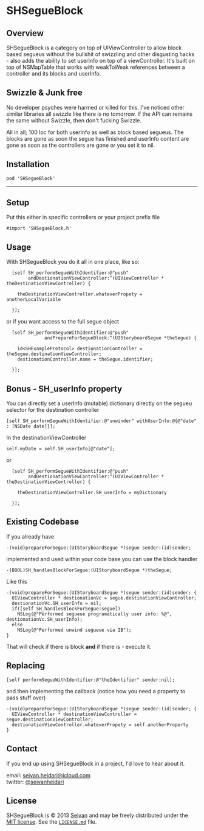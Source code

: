 SHSegueBlock
==========

Overview
--------

SHSegueBlock is a category on top of UIViewController to allow block based segueus without the bullshit of swizzling and other disgusting hacks - also adds the ability to set userInfo on top of a viewController. It's built on top of NSMapTable that works with weakToWeak references between a controller and its blocks and userInfo. 


Swizzle & Junk free 
-------------------

No developer psyches were harmed or killed for this. I've noticed other similar libraries all swizzle like there is no tomorrow. If the API can remains the same without Swizzle, then don't fucking Swizzle. 

All in all; 100 loc for both userInfo as well as block based segueus.
The blocks are gone as soon the segue has finished and userInfo content are gone as soon as the controllers are gone or you set it to nil. 


Installation
------------

```
pod 'SHSegueBlock'
```

***

Setup
-----

Put this either in specific controllers or your project prefix file

```
#import 'SHSegueBlock.h'
```


Usage
-----

With SHSegueBlock you do it all in one place, like so:

```
  [self SH_performSegueWithIdentifier:@"push" 
        andDestionationViewController:^(UIViewController * theDestinationViewController) {

    theDestinationViewController.whateverPropety = anotherLocalVariable

  }];

``` 

or if you want access to the full segue object

```
  [self SH_performSegueWithIdentifier:@"push" 
              andPrepareForSegueBlock:^(UIStoryboardSegue *theSegue) {

    id<SHExampleProtocol> destionationController =   theSegue.destinationViewController;
    destionationController.name = theSegue.identifier;

  }];

```


Bonus - SH_userInfo property
------ 

You can directly set a userInfo (mutable) dictionary directly on the segueu selector for the destination controller

```
[self SH_performSegueWithIdentifier:@"unwinder" withUserInfo:@{@"date" : [NSDate date]}];

```

In the destinationViewController

```
self.myDate = self.SH_userInfo[@"date"];
```

or

```
  [self SH_performSegueWithIdentifier:@"push" 
        andDestionationViewController:^(UIViewController * theDestinationViewController) {

    theDestinationViewController.SH_userInfo = myDictionary

  }];

``` 

Existing Codebase 
-----------------

If you already have  

```
-(void)prepareForSegue:(UIStoryboardSegue *)segue sender:(id)sender;
``` 

implemented and used within your code base you can use the block handler

```
-(BOOL)SH_handlesBlockForSegue:(UIStoryboardSegue *)theSegue;
```

Like this 

```
-(void)prepareForSegue:(UIStoryboardSegue *)segue sender:(id)sender; {
  UIViewController * destionationVc = segue.destinationViewController;
  destionationVc.SH_userInfo = nil;
  if([self SH_handlesBlockForSegue:segue])
    NSLog(@"Performed segueue programatically user info: %@", destionationVc.SH_userInfo);
  else
    NSLog(@"Performed unwind segueue via IB");
}

```
That will check if there is block **and** if there is - execute it. 

Replacing
---------

```
[self performSegueWithIdentifier:@"theIdentifier" sender:nil];
```

and then implementing the callback (notice how you need a property to pass stuff over)

```
-(void)prepareForSegue:(UIStoryboardSegue *)segue sender:(id)sender; {
  UIViewController * destinationViewController = segue.destinationViewController;
  destionationViewController.whateverPropety = self.anotherProperty
}
```


Contact
-------

If you end up using SHSegueBlock in a project, I'd love to hear about it.

email: [seivan.heidari@icloud.com](mailto:seivan.heidari@icloud.com)  
twitter: [@seivanheidari](https://twitter.com/seivanheidari)

## License

SHSegueBlock is © 2013 [Seivan](http://www.github.com/seivan) and may be freely
distributed under the [MIT license](http://opensource.org/licenses/MIT).
See the [`LICENSE.md`](https://github.com/seivan/SHSegueBlock/blob/master/LICENSE.md) file.